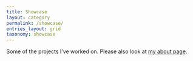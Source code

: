 ```yaml
---
title: Showcase
layout: category
permalink: /showcase/
entries_layout: grid
taxonomy: showcase
---
```


Some of the projects I’ve worked on. Please also look at [my about page](/about).
